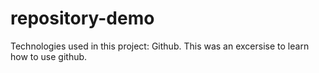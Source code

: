 # repository-demo

Technologies used in this project: Github.
This was an excersise to learn how to use github.
